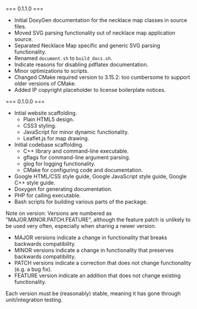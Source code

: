 === 0.1.1.0 ===

* Initial DoxyGen documentation for the necklace map classes in source files.
* Moved SVG parsing functionality out of necklace map application source.
* Separated Necklace Map specific and generic SVG parsing functionality.
* Renamed `document.sh` to `build_docs.sh`.
* Indicate reasons for disabling pdflatex documentation.
* Minor optimizations to scripts.
* Changed CMake required version to 3.15.2: too cumbersome to support older versions of CMake.
* Added IP copyright placeholder to license boilerplate notices.


=== 0.1.0.0 ===

* Intial website scaffolding.
  - Plain HTML5 design.
  - CSS3 styling.
  - JavaScript for minor dynamic functionality.
  - Leaflet.js for map drawing.
* Initial codebase scaffolding.
  - C++ library and command-line executable.
  - gflags for command-line argument parsing.
  - glog for logging functionality.
  - CMake for configuring code and documentation.
* Google HTML/CSS style guide, Google JavaScript style guide, Google C++ style guide.
* Doxygen for generating documentation.
* PHP for calling executable.
* Bash scripts for building various parts of the package.

Note on version:
Versions are numbered as "MAJOR.MINOR.PATCH.FEATURE", although the feature patch is unlikely to be used very often, especially when sharing a newer version.
* MAJOR versions indicate a change in functionality that breaks backwards compatibility.
* MINOR versions indicate a change in functionality that preserves backwards compatibility.
* PATCH versions indicate a correction that does not change functionality (e.g. a bug fix).
* FEATURE version indicate an addition that does not change existing functionality.

Each version must be (reasonably) stable, meaning it has gone through unit/integration testing.



